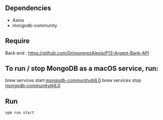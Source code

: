 ## Dependencies
- Axios
- mongodb-community 

## Require
Back end : https://github.com/GrimonprezAlexis/P13-Argent-Bank-API

## To run / stop MongoDB as a macOS service, run:
brew services start mongodb-community@6.0
brew services stop mongodb-community@6.0

## Run
`npm run start`